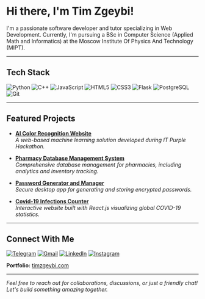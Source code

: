 # Hi there, I'm Tim Zgeybi!

I'm a passionate software developer and tutor specializing in Web Development. Currently, I'm pursuing a BSc in Computer Science (Applied Math and Informatics) at the Moscow Institute Of Physics And Technology (MIPT).

---

## Tech Stack

![Python](https://img.shields.io/badge/Python-3776AB?style=for-the-badge&logo=python&logoColor=white)
![C++](https://img.shields.io/badge/C++-00599C?style=for-the-badge&logo=cplusplus&logoColor=white)
![JavaScript](https://img.shields.io/badge/JavaScript-F7DF1E?style=for-the-badge&logo=javascript&logoColor=black)
![HTML5](https://img.shields.io/badge/HTML5-E34F26?style=for-the-badge&logo=html5&logoColor=white)
![CSS3](https://img.shields.io/badge/CSS3-1572B6?style=for-the-badge&logo=css3&logoColor=white)
![Flask](https://img.shields.io/badge/Flask-000000?style=for-the-badge&logo=flask&logoColor=white)
![PostgreSQL](https://img.shields.io/badge/PostgreSQL-336791?style=for-the-badge&logo=postgresql&logoColor=white)
![Git](https://img.shields.io/badge/Git-F05032?style=for-the-badge&logo=git&logoColor=white)

---

## Featured Projects

- [**AI Color Recognition Website**](https://code-crusaders.ru)  
  *A web-based machine learning solution developed during IT Purple Hackathon.*

- [**Pharmacy Database Management System**](https://github.com/zgeybi/Pharmacy-Management-System)  
  *Comprehensive database management for pharmacies, including analytics and inventory tracking.*

- [**Password Generator and Manager**](https://github.com/zgeybi/Password-Generator)  
  *Secure desktop app for generating and storing encrypted passwords.*

- [**Covid-19 Infections Counter**](https://github.com/zgeybi/Covid-19-Tracker)  
  *Interactive website built with React.js visualizing global COVID-19 statistics.*

---

## Connect With Me

[![Telegram](https://img.shields.io/badge/Telegram-0088CC?style=for-the-badge&logo=telegram&logoColor=white)](https://t.me/zgeybi)
[![Gmail](https://img.shields.io/badge/Gmail-EA4335?style=for-the-badge&logo=gmail&logoColor=white)](mailto:timzgeybi@gmail.com)
[![LinkedIn](https://img.shields.io/badge/LinkedIn-0077B5?style=for-the-badge&logo=linkedin&logoColor=white)](https://www.linkedin.com/in/timzgeybi)
[![Instagram](https://img.shields.io/badge/Instagram-E4405F?style=for-the-badge&logo=instagram&logoColor=white)](https://instagram.com/zgeybi)

**Portfolio:** [timzgeybi.com](https://timzgeybi.com)

---

*Feel free to reach out for collaborations, discussions, or just a friendly chat! Let's build something amazing together.*
